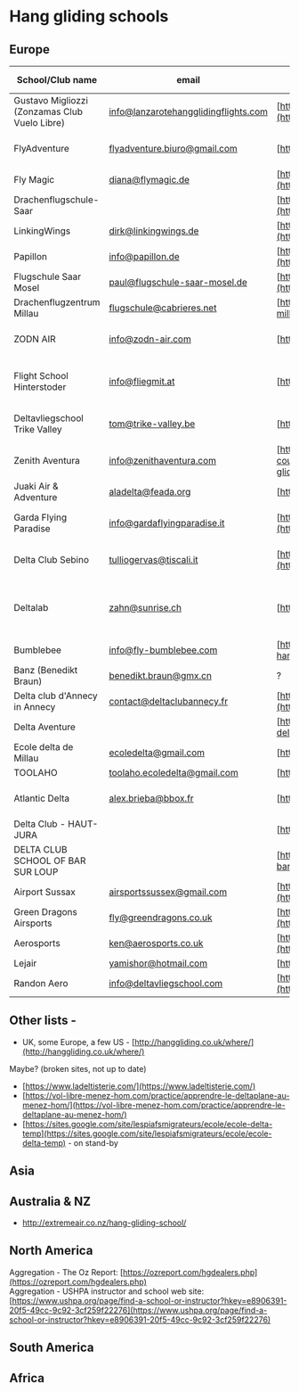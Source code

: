 # Hang gliding schools

Europe
-----

| School/Club name                       | email                         | website                                                                                                                                      | Country                    | Months of activity                            | Foot launch | Air tow/winch | Languages               | Restrictions                                |
| --------------------------------- | ----------------------------- | -------------------------------------------------------------------------------------------------------------------------------------------- | -------------------------- | --------------------------------------------- | ----------- | ------------- | ----------------------- | ------------------------------------------- |
| Gustavo Migliozzi (Zonzamas Club Vuelo Libre)                         | info@lanzarotehangglidingflights.com    | [https://lanzarotehangglidingflights.com/en/learn-to-fly/](https://lanzarotehangglidingflights.com/en/learn-to-fly/)         | Canary Islands (Lanzarote) | All year; Oct.-Mar. best                                             | yes         | no             | English, Spanish        |                                             |
| FlyAdventure                      | flyadventure.biuro@gmail.com  | [https://flyadventure.pl](https://flyadventure.pl)                                                                                           | Poland                     | March-October                                 | yes         | yes           | English, Polish, German |                                             |
| Fly Magic                         | diana@flymagic.de             | [https://www.flymagic.de/kurs/drachenfliegen-kurs/](https://www.flymagic.de/kurs/drachenfliegen-kurs/)                                       | Germany (Berlin)           | ?                                             | ?           | yes           | English, German         |                                             |
| Drachenflugschule-Saar            |                               | [https://www.drachenfliegen-lernen.de/home/ausbildung/](https://www.drachenfliegen-lernen.de/home/ausbildung/)                               | Germany                    | ?                                             | yes         | ?             | English, German         |                                             |
| LinkingWings                      | dirk@linkingwings.de          | [http://www.linkingwings.de/ausbildung/drachenfliegerausbildung.html](http://www.linkingwings.de/ausbildung/drachenfliegerausbildung.html)   | Germany                    | ?                                             | yes         | ?             | English, German         |                                             |
| Papillon                          | info@papillon.de              | [https://papillon.de/haengegleiter-kombikurs/](https://papillon.de/haengegleiter-kombikurs/)                                                 | Germany                    | ?                                             | yes         | ?             | English, German         |                                             |
| Flugschule Saar Mosel             | paul@flugschule-saar-mosel.de | [https://www.flugschule-saar-mosel.de/termine/](https://www.flugschule-saar-mosel.de/termine/)                                               | Germany                    | ?                                             | yes         | ?             | English, German         |                                             |
| Drachenflugzentrum Millau         | flugschule@cabrieres.net      | [https://drachenflugzentrum-millau.de/](https://drachenflugzentrum-millau.de/)                                                               | Germany                    | March-September                               | yes         | ?             | English, German         |                                             |
| ZODN AIR                          | info@zodn-air.com             | [https://zodn-air.com/](https://zodn-air.com/)                                                                                               | Germany (Garmisch-Partenkirchen) | March-September                         | yes         | no            | English, German         |                                             |
| Flight School Hinterstoder        | info@fliegmit.at              | [https://www.fliegmit.at/](https://www.fliegmit.at/)                                                                                         | Germany (Hinterstoder and Micheldorf) | ?                                  | yes         | no            | English, German         |                                             |
| Deltavliegschool Trike Valley     | tom@trike-valley.be           | [https://www.trike-valley.be/](https://www.trike-valley.be/)                                                                                 | Belgium (Benelux) & Alps   | ?                                             | yes         | yes           | ?                       |                                             |
| Zenith Aventura                   | info@zenithaventura.com       | [https://www.zenithaventura.com/en/hang-gliding/hang-gliding-courses/](https://www.zenithaventura.com/en/hang-gliding/hang-gliding-courses/) | Spain (Ager l, Catalunya)  | ?                                             | yes         | no            | English, Spanish        |                                             |
| Juaki Air & Adventure             | aladelta@feada.org            | [https://juakiair.es/](https://juakiair.es/)                                                                                                 | Spain                      | ?                                             | yes         | no            | English, Spanish        |                                             |
| Garda Flying Paradise             | info@gardaflyingparadise.it   | [https://gardaflyingparadise.it/en/flying-school/](https://gardaflyingparadise.it/en/flying-school/)                                         | Italy                      | ?                                             | yes         | ?             | English, Italian        | Only Italian students allowed               |
| Delta Club Sebino                 | tulliogervas@tiscali.it       | [https://www.deltaclubsebino.it/corsi-deltaplano](https://www.deltaclubsebino.it/corsi-deltaplano)                                           | Italy                      | ?                                             | yes         | no            | English, Italian        | Only Italian students allowed               |
| Deltalab                          | zahn@sunrise.ch               | [https://www.deltalab.ch/](https://www.deltalab.ch/)                                                                                         | Switzerland                | Training school: Sep.-Dec. ; Rest: year round | yes         | ?             | English                 |                                             |
| Bumblebee                         | info@fly-bumblebee.com        | [https://bumblebee-hanggliding.com/](https://bumblebee-hanggliding.com/)                                                                     | Switzerland                | Offseason (?)                                 | ?           | ?             | ?                       |                                             |
| Banz (Benedikt Braun)             | benedikt.braun@gmx.cn         | ?                                                                                                                                            | Switzerland                | ?                                             | yes         | no            | English, German         |                                             |
| Delta club d'Annecy in Annecy     | contact@deltaclubannecy.fr    | [http://www.deltaclubannecy.fr/ecole-delta-annecy/](http://www.deltaclubannecy.fr/ecole-delta-annecy/)                                       | France                     | ?                                             | yes         | ?             | French                  |                                             |
| Delta Aventure                    |                               | [https://www.ecole-deltaplane.com/](https://www.ecole-deltaplane.com/)                                                                       | France                     | ?                                             | yes         | ?             | French                  |                                             |
| Ecole delta de Millau             | ecoledelta@gmail.com          | [http://ecole-delta-millau.com/](http://ecole-delta-millau.com/)                                                                             | France                     | ?                                             | yes         | ?             | French                  |                                             |
| TOOLAHO                           | toolaho.ecoledelta@gmail.com  | [http://www.toolaho.fr/](http://www.toolaho.fr/)                                                                                             | France                     | ?                                             | yes         | ?             | French                  |                                             |
| Atlantic Delta                    | alex.brieba@bbox.fr           | [http://www.atlantiquedelta.fr/](http://www.atlantiquedelta.fr/)                                                                             | France                     | ?                                             | yes         | yes           | French, English         | Club with multiple instructors!             |
| Delta Club - HAUT-JURA            |                               | [http://www.deltaclubhautjura.org/](http://www.deltaclubhautjura.org/)                                                                       | France                     | ?                                             | yes         | ?             | French                  | Only on weekends                            |
| DELTA CLUB SCHOOL OF BAR SUR LOUP |                               | [https://deltaclub-barsurloup.fr/ecole/](https://deltaclub-barsurloup.fr/ecole/)                                                             | France                     | ?                                             | yes         | ?             | French                  | Not a pro school                            |
| Airport Sussax                    | airsportssussex@gmail.com     | [https://www.airsportssussex.co.uk/learning-to-hangglide](https://www.airsportssussex.co.uk/learning-to-hangglide)                             | UK                         | ?                                             | yes         | ?             | English                 |                                             |
| Green Dragons Airsports           | fly@greendragons.co.uk        | [https://greendragonsairsports.co.uk/hang-glider-training/](https://greendragonsairsports.co.uk/hang-glider-training/)                         | UK                         | ?                                             | yes         | ?             | English                 |                                             |
| Aerosports                        | ken@aerosports.co.uk          | [https://aerosports.co.uk/hanggliding-root/courses/](https://aerosports.co.uk/hanggliding-root/courses/)                                       | UK                         | ?                                             | yes         | ?             | English                 |                                             |
| Lejair                            | yamishor@hotmail.com          | [http://www.lejair.co.uk/](http://www.lejair.co.uk/)                                                                                           | UK                         | ?                                             | yes         | ?             | English                 |                                             |
| Randon Aero                       | info@deltavliegschool.com         | [https://www.deltavliegschool.com/](https://www.deltavliegschool.com/)                                                                         | Netherlands                | ?                                             | yes (offsite) | yes         | English                 |                                             |      


## Other lists - 
* UK, some Europe, a few US - [http://hanggliding.co.uk/where/](http://hanggliding.co.uk/where/)

Maybe? (broken sites, not up to date)
- [https://www.ladeltisterie.com/](https://www.ladeltisterie.com/)
- [https://vol-libre-menez-hom.com/practice/apprendre-le-deltaplane-au-menez-hom/](https://vol-libre-menez-hom.com/practice/apprendre-le-deltaplane-au-menez-hom/)
- [https://sites.google.com/site/lespiafsmigrateurs/ecole/ecole-delta-temp](https://sites.google.com/site/lespiafsmigrateurs/ecole/ecole-delta-temp) - on stand-by


Asia
-----

Australia & NZ
-----
* http://extremeair.co.nz/hang-gliding-school/

North America
-----
Aggregation - The Oz Report: [https://ozreport.com/hgdealers.php](https://ozreport.com/hgdealers.php)  
Aggregation - USHPA instructor and school web site: [https://www.ushpa.org/page/find-a-school-or-instructor?hkey=e8906391-20f5-49cc-9c92-3cf259f22276](https://www.ushpa.org/page/find-a-school-or-instructor?hkey=e8906391-20f5-49cc-9c92-3cf259f22276)  

South America
-----

Africa
-----
